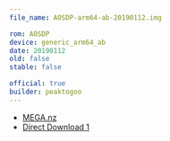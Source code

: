 ```yaml
---
file_name: AOSDP-arm64-ab-20190112.img

rom: AOSDP
device: generic_arm64_ab
date: 20190112
old: false
stable: false

official: true
builder: peaktogoo
---
```

<!-- Insert downloads here: -->

* [MEGA.nz](https://mega.nz/#!SzoVxKja!rgh2S8Xnsw5JgNwN5km74vaNneLb3sbXnu69llJpIzQ)
* [Direct Download 1](https://ams01.downloads.aosdp.com/gsi/)
